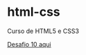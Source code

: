 # html-css
 Curso de HTML5 e CSS3

 <a href="https://fredsaggio.github.io/html-css/desafios/desafio%2010/">Desafio 10 aqui</a>
